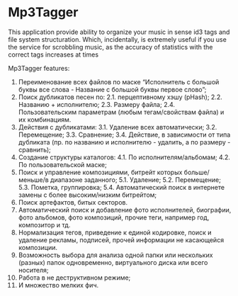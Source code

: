 # Mp3Tagger
This application provide ability to organize your music in sense id3 tags and file system structuration. Which, incidentally, is extremely useful if you use the service for scrobbling music, as the accuracy of statistics with the correct tags increases at times

Mp3Tagger features:
1. Переименование всех файлов по маске “Исполнитель с большой буквы все слова - Название с большой буквы первое слово”;
2. Поиск дубликатов песен по:
2.1. перцептивному хэшу (pHash);
2.2. Названию + исполнителю;
2.3. Размеру файла;
2.4. Пользовательским параметрам (любым тегам/свойствам файла) и их комбинациям.
3. Действия с дубликатами:
3.1. Удаление всех автоматически;
3.2. Перемещение;
3.3. Сравнение;
3.4. Действие, в зависимости от типа дубликата (пр. по названию и исполнителю - удалить, а по размеру - сравнить);
4. Создание структуры каталогов:
4.1. По исполнителям/альбомам;
4.2. По пользовательской маске;
5. Поиск и управление композициями, битрейт которых больше/меньше/в диапазоне заданного;
5.1. Удаление;
5.2. Перемещение;
5.3. Пометка, группировка;
5.4. Автоматический поиск в интернете замены с более высоким/низким битрейтом;
6. Поиск артефактов, битых секторов.
7. Автоматический поиск и добавление фото исполнителей, биографии, фото альбомов, фото композиций, прочие теги, например год, композитор и тд.
8. Нормализация тегов, приведение к единой кодировке, поиск и удаление рекламы, подписей, прочей информации не касающейся композиции.
9. Возможность выбора для анализа одной папки или нескольких (разных) папок одновременно, виртуального диска или всего носителя;
10. Работа в не деструктивном режиме;
11. И множество мелких фич.

